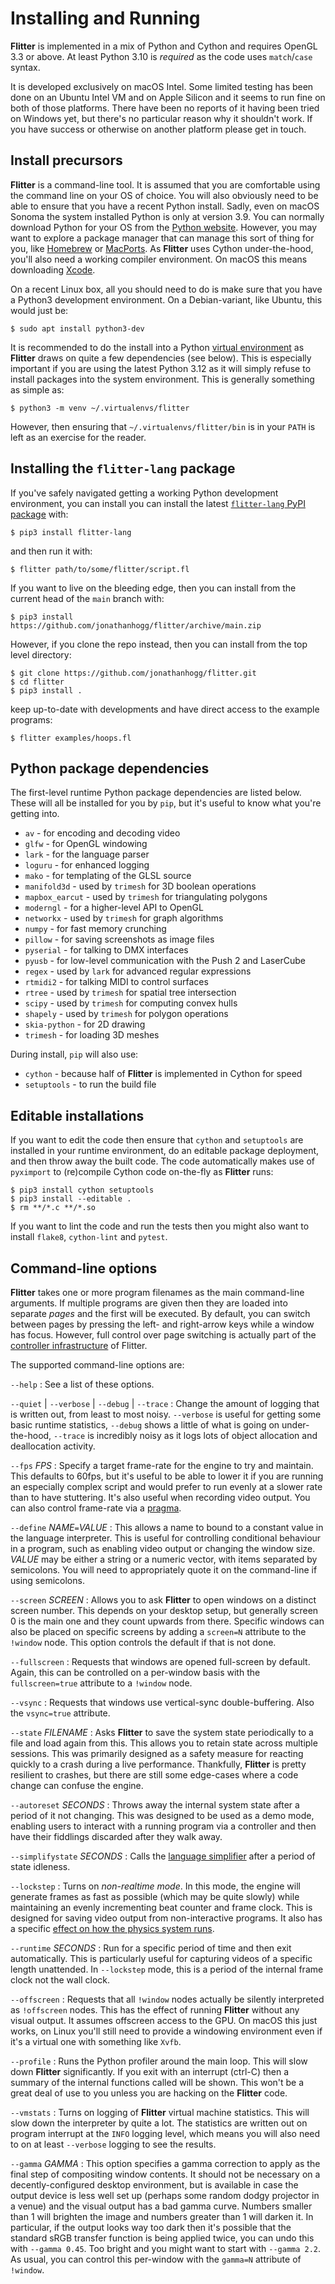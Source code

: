 
# Installing and Running

**Flitter** is implemented in a mix of Python and Cython and requires OpenGL
3.3 or above. At least Python 3.10 is *required* as the code uses `match`/`case`
syntax.

It is developed exclusively on macOS Intel. Some limited testing has been done
on an Ubuntu Intel VM and on Apple Silicon and it seems to run fine on
both of those platforms. There have been no reports of it having been tried
on Windows yet, but there's no particular reason why it shouldn't work. If you
have success or otherwise on another platform please get in touch.

## Install precursors

**Flitter** is a command-line tool. It is assumed that you are comfortable using
the command line on your OS of choice. You will also obviously need to be able
to ensure that you have a recent Python install. Sadly, even on macOS Sonoma
the system installed Python is only at version 3.9. You can normally download
Python for your OS from the [Python website](https://www.python.org/downloads/).
However, you may want to explore a package manager that can manage this sort of
thing for you, like [Homebrew](https://brew.sh) or
[MacPorts](https://www.macports.org/install.php). As **Flitter** uses Cython
under-the-hood, you'll also need a working compiler environment. On macOS this
means downloading [Xcode](https://developer.apple.com/xcode/).

On a recent Linux box, all you should need to do is make sure that you have a
Python3 development environment. On a Debian-variant, like Ubuntu, this would
just be:

```console
$ sudo apt install python3-dev
```

It is recommended to do the install into a Python [virtual
environment](https://docs.python.org/3/library/venv.html) as **Flitter** draws
on quite a few dependencies (see below). This is especially important if you are
using the latest Python 3.12 as it will simply refuse to install packages into
the system environment. This is generally something as simple as:

```console
$ python3 -m venv ~/.virtualenvs/flitter
```

However, then ensuring that `~/.virtualenvs/flitter/bin` is in your `PATH` is
left as an exercise for the reader.

## Installing the `flitter-lang` package

If you've safely navigated getting a working Python development environment, you
can install you can install the latest [`flitter-lang` PyPI
package](https://pypi.org/project/flitter-lang/) with:

```console
$ pip3 install flitter-lang
```

and then run it with:

```console
$ flitter path/to/some/flitter/script.fl
```

If you want to live on the bleeding edge, then you can install from the current
head of the `main` branch with:

```console
$ pip3 install https://github.com/jonathanhogg/flitter/archive/main.zip
```

However, if you clone the repo instead, then you can install from the top
level directory:

```console
$ git clone https://github.com/jonathanhogg/flitter.git
$ cd flitter
$ pip3 install .
```

keep up-to-date with developments and have direct access to the example
programs:

```console
$ flitter examples/hoops.fl
```

## Python package dependencies

The first-level runtime Python package dependencies are listed below. These will
all be installed for you by `pip`, but it's useful to know what you're getting
into.

- `av` - for encoding and decoding video
- `glfw` - for OpenGL windowing
- `lark` - for the language parser
- `loguru` - for enhanced logging
- `mako` - for templating of the GLSL source
- `manifold3d` - used by `trimesh` for 3D boolean operations
- `mapbox_earcut` - used by `trimesh` for triangulating polygons
- `moderngl` - for a higher-level API to OpenGL
- `networkx` - used by `trimesh` for graph algorithms
- `numpy` - for fast memory crunching
- `pillow` - for saving screenshots as image files
- `pyserial` - for talking to DMX interfaces
- `pyusb` - for low-level communication with the Push 2 and LaserCube
- `regex` - used by `lark` for advanced regular expressions
- `rtmidi2` - for talking MIDI to control surfaces
- `rtree` - used by `trimesh` for spatial tree intersection
- `scipy` - used by `trimesh` for computing convex hulls
- `shapely` - used by `trimesh` for polygon operations
- `skia-python` - for 2D drawing
- `trimesh` - for loading 3D meshes

During install, `pip` will also use:

- `cython` - because half of **Flitter** is implemented in Cython for speed
- `setuptools` - to run the build file

## Editable installations

If you want to edit the code then ensure that `cython` and `setuptools` are
installed in your runtime environment, do an editable package deployment, and
then throw away the built code. The code automatically makes use of `pyximport`
to (re)compile Cython code on-the-fly as **Flitter** runs:

```console
$ pip3 install cython setuptools
$ pip3 install --editable .
$ rm **/*.c **/*.so
```

If you want to lint the code and run the tests then you might also want to
install `flake8`, `cython-lint` and `pytest`.

## Command-line options

**Flitter** takes one or more program filenames as the main command-line
arguments. If multiple programs are given then they are loaded into separate
*pages* and the first will be executed. By default, you can switch between
pages by pressing the left- and right-arrow keys while a window has focus.
However, full control over page switching is actually part of the [controller
infrastructure](controllers.md) of Flitter.

The supported command-line options are:

`--help`
: See a list of these options.

`--quiet` | `--verbose` | `--debug` | `--trace`
: Change the amount of logging that is written out, from least to most noisy.
`--verbose` is useful for getting some basic runtime statistics, `--debug`
shows a little of what is going on under-the-hood, `--trace` is incredibly
noisy as it logs lots of object allocation and deallocation activity.

`--fps` *FPS*
: Specify a target frame-rate for the engine to try and maintain. This defaults
to 60fps, but it's useful to be able to lower it if you are running an
especially complex script and would prefer to run evenly at a slower rate than
to have stuttering. It's also useful when recording video output. You can also
control frame-rate via a [pragma](language.md#pragmas).

`--define` *NAME*`=`*VALUE*
: This allows a name to bound to a constant value in the language interpreter.
This is useful for controlling conditional behaviour in a program, such as
enabling video output or changing the window size. *VALUE* may be either a
string or a numeric vector, with items separated by semicolons. You will need to
appropriately quote it on the command-line if using semicolons.

`--screen` *SCREEN*
: Allows you to ask **Flitter** to open windows on a distinct screen number.
This depends on your desktop setup, but generally screen 0 is the main one and
they count upwards from there. Specific windows can also be placed on specific
screens by adding a `screen=N` attribute to the `!window` node. This option
controls the default if that is not done.

`--fullscreen`
: Requests that windows are opened full-screen by default. Again, this can be
controlled on a per-window basis with the `fullscreen=true` attribute to a
`!window` node.

`--vsync`
: Requests that windows use vertical-sync double-buffering. Also the
`vsync=true` attribute.

`--state` *FILENAME*
: Asks **Flitter** to save the system state periodically to a file and load
again from this. This allows you to retain state across multiple sessions. This
was primarily designed as a safety measure for reacting quickly to a crash
during a live performance. Thankfully, **Flitter** is pretty resilient to
crashes, but there are still some edge-cases where a code change can confuse
the engine.

`--autoreset` *SECONDS*
: Throws away the internal system state after a period of it not changing. This
was designed to be used as a demo mode, enabling users to interact with a
running program via a controller and then have their fiddlings discarded after
they walk away.

`--simplifystate` *SECONDS*
: Calls the [language simplifier](language.md#simplification) after a period of
state idleness.

`--lockstep`
: Turns on *non-realtime mode*. In this mode, the engine will generate frames
as fast as possible (which may be quite slowly) while maintaining an evenly
incrementing beat counter and frame clock. This is designed for saving video
output from non-interactive programs. It also has a specific [effect on how the
physics system runs](physics.md#non-realtime-mode).

`--runtime` *SECONDS*
: Run for a specific period of time and then exit automatically. This is
particularly useful for capturing videos of a specific length unattended. In
`--lockstep` mode, this is a period of the internal frame clock not the wall
clock.

`--offscreen`
: Requests that all `!window` nodes actually be silently interpreted as
`!offscreen` nodes. This has the effect of running **Flitter** without any
visual output. It assumes offscreen access to the GPU. On macOS this just works,
on Linux you'll still need to provide a windowing environment even if it's
a virtual one with something like `Xvfb`.

`--profile`
: Runs the Python profiler around the main loop. This will slow down **Flitter**
significantly. If you exit with an interrupt (ctrl-C) then a summary of the
internal functions called will be shown. This won't be a great deal of use to
you unless you are hacking on the **Flitter** code.

`--vmstats`
: Turns on logging of **Flitter** virtual machine statistics. This will slow
down the interpreter by quite a lot. The statistics are written out on program
interrupt at the `INFO` logging level, which means you will also need to on
at least `--verbose` logging to see the results.

`--gamma` *GAMMA*
: This option specifies a gamma correction to apply as the final step of
compositing window contents. It should not be necessary on a decently-configured
desktop environment, but is available in case the output device is less well set
up (perhaps some random dodgy projector in a venue) and the visual output has a
bad gamma curve. Numbers smaller than 1 will brighten the image and numbers
greater than 1 will darken it. In particular, if the output looks way too dark
then it's possible that the standard sRGB transfer function is being applied
twice, you can undo this with `--gamma 0.45`. Too bright and you might want to
start with `--gamma 2.2`. As usual, you can control this per-window with the
`gamma=N` attribute of `!window`.
